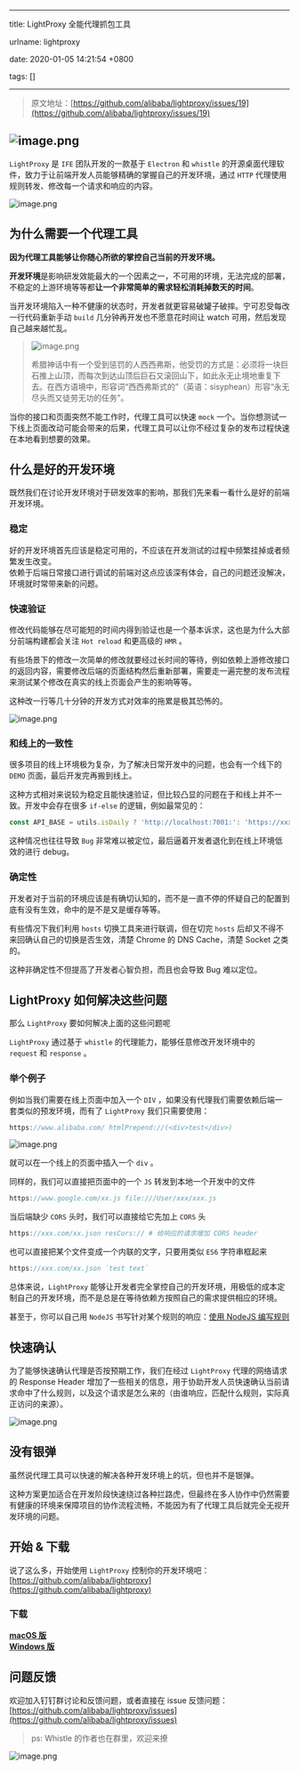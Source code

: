 
---

title: LightProxy 全能代理抓包工具

urlname: lightproxy

date: 2020-01-05 14:21:54 +0800

tags: []

---
> 原文地址：[https://github.com/alibaba/lightproxy/issues/19](https://github.com/alibaba/lightproxy/issues/19)

<a name="u8H7E"></a>
## ![image.png](https://cdn.nlark.com/yuque/0/2020/png/236311/1578205382432-2c9cc104-2fef-4ea8-b31e-951cbee73da4.png#align=left&display=inline&height=75&name=image.png&originHeight=150&originWidth=400&size=12307&status=done&style=none&width=200)

`LightProxy` 是 `IFE` 团队开发的一款基于 `Electron` 和 `whistle` 的开源桌面代理软件，致力于让前端开发人员能够精确的掌握自己的开发环境，通过 `HTTP` 代理使用规则转发、修改每一个请求和响应的内容。

![image.png](https://cdn.nlark.com/yuque/0/2020/png/236311/1578205761175-e5d216c9-dd52-4d73-98de-d8638791f017.png#align=left&display=inline&height=352&name=image.png&originHeight=1005&originWidth=1500&size=224010&status=done&style=none&width=525)
<a name="vz7QC"></a>
## 
<a name="NJPM5"></a>
## 为什么需要一个代理工具
**因为代理工具能够让你随心所欲的掌控自己当前的开发环境。**

**开发环境**是影响研发效能最大的一个因素之一，不可用的环境，无法完成的部署，不稳定的上游环境等等都**让一个非常简单的需求轻松消耗掉数天的时间**。

当开发环境陷入一种不健康的状态时，开发者就更容易破罐子破摔。宁可忍受每改一行代码重新手动 `build` 几分钟再开发也不愿意花时间让 watch 可用，然后发现自己越来越忙乱。

> ![image.png](https://cdn.nlark.com/yuque/0/2020/png/236311/1578206007497-b7935205-d8a8-4fc3-866d-0bc62c5a2814.png#align=left&display=inline&height=120&name=image.png&originHeight=239&originWidth=211&size=134204&status=done&style=none&width=105.5)
> 
> 希腊神话中有一个受到惩罚的人西西弗斯，他受罚的方式是：必须将一块巨石推上山顶，而每次到达山顶后巨石又滚回山下，如此永无止境地重复下去。在西方语境中，形容词“西西弗斯式的”（英语：sisyphean）形容“永无尽头而又徒劳无功的任务”。


当你的接口和页面突然不能工作时，代理工具可以快速 `mock` 一个。当你想测试一下线上页面改动可能会带来的后果，代理工具可以让你不经过复杂的发布过程快速在本地看到想要的效果。

<a name="CJSHA"></a>
## 什么是好的开发环境
既然我们在讨论开发环境对于研发效率的影响，那我们先来看一看什么是好的前端开发环境。

<a name="UmNIw"></a>
### 稳定
好的开发环境首先应该是稳定可用的，不应该在开发测试的过程中频繁挂掉或者频繁发生改变。<br />依赖于后端日常接口进行调试的前端对这点应该深有体会，自己的问题还没解决，环境就时常带来新的问题。

<a name="JgdYr"></a>
### 快速验证
修改代码能够在尽可能短的时间内得到验证也是一个基本诉求，这也是为什么大部分前端构建都会关注 `Hot reload` 和更高级的 `HMR` 。

有些场景下的修改一次简单的修改就要经过长时间的等待，例如依赖上游修改接口的返回内容，需要修改后端的页面结构然后重新部署，需要走一遍完整的发布流程来测试某个修改在真实的线上页面会产生的影响等等。

这种改一行等几十分钟的开发方式对效率的拖累是极其恐怖的。

![image.png](https://cdn.nlark.com/yuque/0/2020/png/236311/1578275488620-13ad673e-fa57-4715-b1d7-fd6adf8dbc5f.png#align=left&display=inline&height=112&name=image.png&originHeight=224&originWidth=225&size=100533&status=done&style=none&width=112.5)

<a name="r9l9z"></a>
### 和线上的一致性
很多项目的线上环境极为复杂，为了解决日常开发中的问题，也会有一个线下的 `DEMO` 页面，最后开发完再搬到线上。

这种方式相对来说较为稳定且能快速验证，但比较凸显的问题在于和线上并不一致。开发中会存在很多 `if-else` 的逻辑，例如最常见的：

```javascript
const API_BASE = utils.isDaily ? 'http://localhost:7001:': 'https://xxxx/';
```

这种情况也往往导致 `Bug` 非常难以被定位，最后逼着开发者退化到在线上环境低效的进行 debug。

<a name="3MNL0"></a>
### 确定性
开发者对于当前的环境应该是有确切认知的，而不是一直不停的怀疑自己的配置到底有没有生效，命中的是不是又是缓存等等。

有些情况下我们利用 `hosts` 切换工具来进行联调，但在切完 `hosts` 后却又不得不来回确认自己的切换是否生效，清楚 Chrome 的 DNS Cache，清楚 Socket 之类的。

这种非确定性不但提高了开发者心智负担，而且也会导致 Bug 难以定位。

<a name="6aYPs"></a>
## LightProxy 如何解决这些问题
那么 `LightProxy` 要如何解决上面的这些问题呢

`LightProxy` 通过基于 `whistle` 的代理能力，能够任意修改开发环境中的 `request` 和 `response` 。

<a name="WxTiC"></a>
### 举个例子
例如当我们需要在线上页面中加入一个 `DIV` ，如果没有代理我们需要依赖后端一套类似的预发环境，而有了 `LightProxy` 我们只需要使用：

```javascript
https://www.alibaba.com/ htmlPrepend://(<div>test</div>)
```

![image.png](https://cdn.nlark.com/yuque/0/2020/png/236311/1578276397871-fcf46678-c2a3-48bb-83cd-02bf2bd7e201.png#align=left&display=inline&height=139&name=image.png&originHeight=278&originWidth=1099&size=93886&status=done&style=none&width=549.5)

就可以在一个线上的页面中插入一个 `div` 。

同样的，我们可以直接把页面中的一个 `JS` 转发到本地一个开发中的文件

```javascript
https://www.google.com/xx.js file:///User/xxx/xxx.js
```

当后端缺少 `CORS` 头时，我们可以直接给它先加上 `CORS` 头

```javascript
https://xxx.com/xx.json resCors:// # 给响应的请求增加 CORS header
```

也可以直接把某个文件变成一个内联的文字，只要用类似 `ES6` 字符串框起来

```javascript
https://xxx.com/xx.json `test text`
```

总体来说，`LightProxy` 能够让开发者完全掌控自己的开发环境，用极低的成本定制自己的开发环境，而不是总是在等待依赖方按照自己的需求提供相应的环境。

甚至于，你可以自己用 `NodeJS` 书写针对某个规则的响应：[使用 NodeJS 编写规则](https://alibaba.github.io/lightproxy/write-rule-with-nodejs.html#%E4%BD%BF%E7%94%A8)

<a name="DTTMJ"></a>
## 快速确认
为了能够快速确认代理是否按预期工作，我们在经过 `LightProxy` 代理的网络请求的 Response Header 增加了一些相关的信息，用于协助开发人员快速确认当前请求命中了什么规则，以及这个请求是怎么来的（由谁响应，匹配什么规则，实际真正访问的来源）。

![image.png](https://cdn.nlark.com/yuque/0/2020/png/236311/1578276694637-f5b52b24-5e76-43c4-9425-3f2787c7e8c5.png#align=left&display=inline&height=85&name=image.png&originHeight=170&originWidth=1022&size=29831&status=done&style=none&width=511)

<a name="SASae"></a>
## 没有银弹
虽然说代理工具可以快速的解决各种开发环境上的坑，但也并不是银弹。

这种方案更加适合在开发阶段快速绕过各种拦路虎，但最终在多人协作中仍然需要有健康的环境来保障项目的协作流程流畅，不能因为有了代理工具后就完全无视开发环境的问题。

<a name="19TAe"></a>
## 开始 & 下载
说了这么多，开始使用 `LightProxy` 控制你的开发环境吧：[https://github.com/alibaba/lightproxy](https://github.com/alibaba/lightproxy)

<a name="B9W04"></a>
### 下载
[**macOS 版**](https://gw.alipayobjects.com/os/LightProxy/LightProxy.dmg)<br />[**Windows 版**](https://gw.alipayobjects.com/os/LightProxy/LightProxy-Setup.exe)

<a name="ddxHZ"></a>
## 问题反馈
欢迎加入钉钉群讨论和反馈问题，或者直接在 issue 反馈问题：[https://github.com/alibaba/lightproxy/issues](https://github.com/alibaba/lightproxy/issues)

> ps: Whistle 的作者也在群里，欢迎来撩

![image.png](https://cdn.nlark.com/yuque/0/2020/png/236311/1578277057662-2ff248c8-7f29-4ad3-88ff-8381e8a99095.png#align=left&display=inline&height=248&name=image.png&originHeight=1280&originWidth=970&size=338210&status=done&style=none&width=188)

